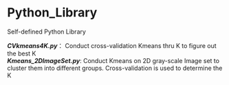 # Python_Library
Self-defined Python Library

***CVkmeans4K.py***： Conduct cross-validation Kmeans thru K to figure out the best K  
***Kmeans_2DImageSet.py***: Conduct Kmeans on 2D gray-scale Image set to cluster them into different groups. Cross-validation is used to determine the K
